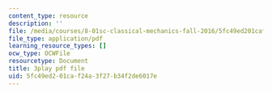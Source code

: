 ```yaml
---
content_type: resource
description: ''
file: /media/courses/8-01sc-classical-mechanics-fall-2016/5fc49ed201caf24a3f27b34f2de6017e_QmCQUBSsKwQ.pdf
file_type: application/pdf
learning_resource_types: []
ocw_type: OCWFile
resourcetype: Document
title: 3play pdf file
uid: 5fc49ed2-01ca-f24a-3f27-b34f2de6017e
---
```

